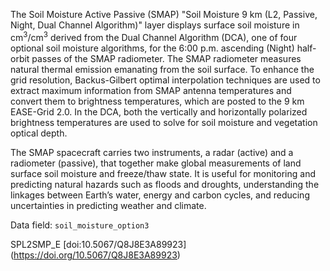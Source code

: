 The Soil Moisture Active Passive (SMAP) "Soil Moisture 9 km (L2, Passive, Night, Dual Channel Algorithm)" layer displays surface soil moisture in cm<sup>3</sup>/cm<sup>3</sup> derived from the Dual Channel Algorithm (DCA), one of four optional soil moisture algorithms, for the 6:00 p.m. ascending (Night) half-orbit passes of the SMAP radiometer. The SMAP radiometer measures natural thermal emission emanating from the soil surface. To enhance the grid resolution, Backus-Gilbert optimal interpolation techniques are used to extract maximum information from SMAP antenna temperatures and convert them to brightness temperatures, which are posted to the 9 km EASE-Grid 2.0. In the DCA, both the vertically and horizontally polarized brightness temperatures are used to solve for soil moisture and vegetation optical depth.

The SMAP spacecraft carries two instruments, a radar (active) and a radiometer (passive), that together make global measurements of land surface soil moisture and freeze/thaw state. It is useful for monitoring and predicting natural hazards such as floods and droughts, understanding the linkages between Earth’s water, energy and carbon cycles, and reducing uncertainties in predicting weather and climate.

Data field: `soil_moisture_option3`

SPL2SMP_E [doi:10.5067/Q8J8E3A89923] (https://doi.org/10.5067/Q8J8E3A89923)

